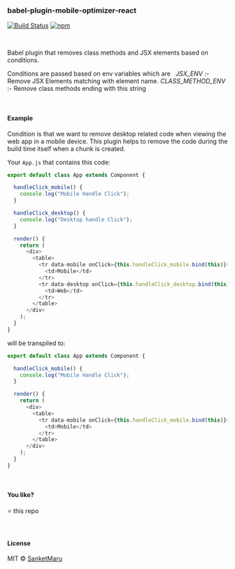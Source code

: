 ### babel-plugin-mobile-optimizer-react
[![Build
Status](https://api.travis-ci.org/sanketmaru/babel-plugin-mobile-optimizer-react.svg?branch=master)](https://travis-ci.org/sanketmaru/babel-plugin-mobile-optimizer-react)
[![npm](https://img.shields.io/npm/v/babel-plugin-mobile-optimizer-react.svg?maxAge=3600)](https://www.npmjs.com/package/babel-plugin-mobile-optimizer-react)


&nbsp;

Babel plugin that removes class methods and JSX elements based on conditions.

Conditions are passed based on env variables which are 
&nbsp;
*JSX_ENV* :- Remove JSX Elements matching with element name.
*CLASS_METHOD_ENV* :- Remove class methods ending with this string

&nbsp;

#### Example

Condition is that we want to remove desktop related code when viewing the web app in a mobile device.
This plugin helps to remove the code during the build time itself when a chunk is created.

Your `App.js` that contains this code:

```js
export default class App extends Component {

  handleClick_mobile() {
    console.log("Mobile Handle Click");
  }

  handleClick_desktop() {
    console.log("Desktop handle Click");
  }

  render() {
    return (
      <div>
        <table>
          <tr data-mobile onClick={this.handleClick_mobile.bind(this)}>
            <td>Mobile</td>
          </tr>
          <tr data-desktop onClick={this.handleClick_desktop.bind(this)}>
            <td>Web</td>
          </tr>
        </table>
      </div>
    );
  }
}
```

will be transpiled to:

```js
export default class App extends Component {

  handleClick_mobile() {
    console.log("Mobile Handle Click");
  }

  render() {
    return (
      <div>
        <table>
          <tr data-mobile onClick={this.handleClick_mobile.bind(this)}>
            <td>Mobile</td>
          </tr>
        </table>
      </div>
    );
  }
}
```

&nbsp;

#### You like?

:star: this repo

&nbsp;

#### License

MIT © [SanketMaru](https://github.com/sanketmaru)
